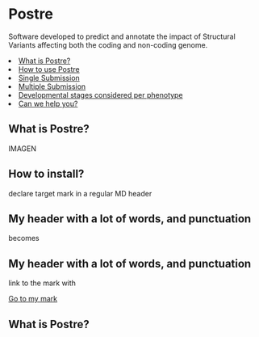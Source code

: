 # Postre
Software developed to predict and annotate the impact of Structural Variants affecting both the coding and non-coding genome.
      <li><a href="#ExplanationPostre">What is Postre?</a></li>
      <li><a href="#SoftUsage">How to use Postre</a></li>
      <li><a href="#SingleSubm">Single Submission</a></li>
      <li><a href="#MultipleSubm">Multiple Submission</a></li>
      <li><a href="#DevStages">Developmental stages considered per phenotype</a></li>
      <li><a href="#HelpSection">Can we help you?</a></li>

<h2 id>What is Postre?</h2>

IMAGEN

<h2>How to install?</h2>



declare target mark in a regular MD header
## My header with a lot of words, and punctuation
becomes

## <a name="some-text">My header with a lot of words, and punctuation</a>

link to the mark with




[Go to my mark](#some-text)

<h2 id="ExplanationPostre"> <b>What is Postre?</b> </h2>

